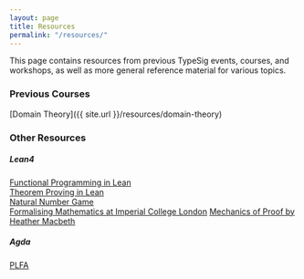 ```yaml
---
layout: page
title: Resources
permalink: "/resources/"
---
```


This page contains resources from previous TypeSig events, courses, and workshops, as well as more general reference material for various topics.

### Previous Courses

[Domain Theory]({{ site.url }}/resources/domain-theory)   
<!-- [Make a Lisp]({{ site.url }}/resources/make-a-lisp)    -->

###  Other Resources
##### Lean4
[Functional Programming in Lean](https://lean-lang.org/functional_programming_in_lean/title.html)   
[Theorem Proving in Lean](https://lean-lang.org/theorem_proving_in_lean4/introduction.html)   
[Natural Number Game](https://adam.math.hhu.de/#/g/leanprover-community/NNG4)   
[Formalising Mathematics at Imperial College London](https://www.ma.imperial.ac.uk/~buzzard/xena/formalising-mathematics-2023/)
[Mechanics of Proof by Heather Macbeth](https://hrmacbeth.github.io/math2001/)

##### Agda
[PLFA](https://plfa.inf.ed.ac.uk)